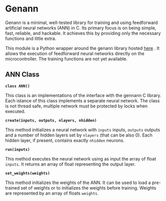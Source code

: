# Genann

Genann is a minimal, well-tested library for training and using feedforward artificial neural networks (ANN) in C. Its primary focus is on being simple, fast, reliable, and hackable. It achieves this by providing only the necessary functions and little extra.

This module is a Python wrapper around the genann library hosted [here](https://github.com/codeplea/genann) . It allows the execution of feedforward neural networks directly on the microcontroller. The training functions are not yet available.

## ANN Class


**`class ANN()`**

This class is an implementations of the interface with the gennann C library. Each istance of this class implements a separate neural network. The class is not thread safe,
multiple network must be protected by locks when executed.


**`create(inputs, outputs, nlayers, nhidden)`**

This method initializes a neural network with `inputs` inputs, `outputs` outputs and a number of hidden layers set by `nlayers` (that can be also 0). Each hidden layer, if present, contains exactly `nhidden` neurons.


**`run(inputs)`**

This method executes the neural network using as input the array of float `inputs`. It returns an array of float representing the output layer.


**`set_weights(weights)`**

This method initializes the weights of the ANN. It can be used to load a pre-trained set of weights or to initializes the weights before training. Weights are represented by an array of floats `weights`.
